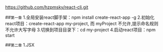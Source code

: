 https://github.com/hzpmsky/react-cli.git

##`第一章`
1.全局安装react脚手架：npm install create-react-app -g
2.初始化react项目：create-react-app my-project, 而 myProject 不允许,提示命名规则不允许大写字母
3.切换到项目目录下：cd my-project
4.启动react项目：npm start

##`第二章`
1.JSX
